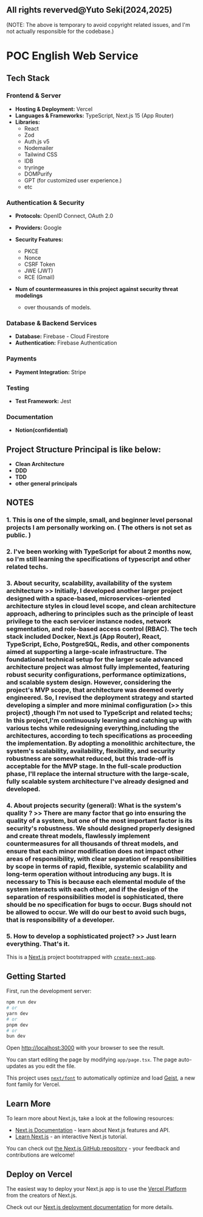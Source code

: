 ## All rights reverved@Yuto Seki(2024,2025)

(NOTE: The above is temporary to avoid copyright related issues, and I'm not actually responsible for the codebase.)

# POC English Web Service

## Tech Stack

### **Frontend & Server**

-   **Hosting & Deployment:** Vercel
-   **Languages & Frameworks:** TypeScript, Next.js 15 (App Router)
-   **Libraries:**
    -   React
    -   Zod
    -   Auth.js v5
    -   Nodemailer
    -   Tailwind CSS
    -   IDB
    -   tryringe
    -   DOMPurify
    -   GPT (for customized user experience.)
    -   etc

### **Authentication & Security**

-   **Protocols:** OpenID Connect, OAuth 2.0
-   **Providers:** Google
-   **Security Features:**

    -   PKCE
    -   Nonce
    -   CSRF Token
    -   JWE (JWT)
    -   RCE (Gmail)

-   **Num of countermeasures in this project against security threat modelings**
    -   over thousands of models.

### **Database & Backend Services**

-   **Database:** Firebase - Cloud Firestore
-   **Authentication:** Firebase Authentication

### **Payments**

-   **Payment Integration:** Stripe

### **Testing**

-   **Test Framework:** Jest

### **Documentation**

-   **Notion(confidential)**

## Project Structure Principal is like below:

-   **Clean Architecture**
-   **DDD**
-   **TDD**
-   **other general principals**

## NOTES

### 1. This is one of the simple, small, and beginner level personal projects I am personally working on. ( The others is not set as public. )

### 2. I've been working with TypeScript for about 2 months now, so I'm still learning the specifications of typescript and other related techs.

### 3. About security, scalability, availability of the system architecture >> Initially, I developed another larger project designed with a space-based, microservices-oriented architecture styles in cloud level scope, and clean architecture approach, adhering to principles such as the principle of least privilege to the each servicer instance nodes, network segmentation, and role-based access control (RBAC). The tech stack included Docker, Next.js (App Router), React, TypeScript, Echo, PostgreSQL, Redis, and other components aimed at supporting a large-scale infrastructure. The foundational technical setup for the larger scale advanced architecture project was almost fully implemented, featuring robust security configurations, performance optimizations, and scalable system design. However, considering the project's MVP scope, that architecture was deemed overly engineered. So, I revised the deployment strategy and started developing a simpler and more minimal configuration (>> this project) ,though I'm not used to TypeScript and related techs; In this project,I'm continuously learning and catching up with various techs while redesigning everything,including the architectures, according to tech specifications as proceeding the implementation. By adopting a monolithic architecture, the system's scalability, availability, flexibility, and security robustness are somewhat reduced, but this trade-off is acceptable for the MVP stage. In the full-scale production phase, I'll replace the internal structure with the large-scale, fully scalable system architecture I've already designed and developed.

### 4. About projects security (general): What is the system's quality ? >> There are many factor that go into ensuring the quality of a system, but one of the most important factor is its security's robustness. We should designed properly designed and create threat models, flawlessly implement countermeasures for all thousands of threat models, and ensure that each minor modification does not impact other areas of responsibility, with clear separation of responsibilities by scope in terms of rapid, flexible, systemic scalability and long-term operation without introducing any bugs. It is necessary to This is because each elemental module of the system interacts with each other, and if the design of the separation of responsibilities model is sophisticated, there should be no specification for bugs to occur. Bugs should not be allowed to occur. We will do our best to avoid such bugs, that is responsibility of a developer.

### 5. How to develop a sophisticated project? >> Just learn everything. That's it.

This is a [Next.js](https://nextjs.org) project bootstrapped with [`create-next-app`](https://nextjs.org/docs/app/api-reference/cli/create-next-app).

## Getting Started

First, run the development server:

```bash
npm run dev
# or
yarn dev
# or
pnpm dev
# or
bun dev
```

Open [http://localhost:3000](http://localhost:3000) with your browser to see the result.

You can start editing the page by modifying `app/page.tsx`. The page auto-updates as you edit the file.

This project uses [`next/font`](https://nextjs.org/docs/app/building-your-application/optimizing/fonts) to automatically optimize and load [Geist](https://vercel.com/font), a new font family for Vercel.

## Learn More

To learn more about Next.js, take a look at the following resources:

-   [Next.js Documentation](https://nextjs.org/docs) - learn about Next.js features and API.
-   [Learn Next.js](https://nextjs.org/learn) - an interactive Next.js tutorial.

You can check out [the Next.js GitHub repository](https://github.com/vercel/next.js) - your feedback and contributions are welcome!

## Deploy on Vercel

The easiest way to deploy your Next.js app is to use the [Vercel Platform](https://vercel.com/new?utm_medium=default-template&filter=next.js&utm_source=create-next-app&utm_campaign=create-next-app-readme) from the creators of Next.js.

Check out our [Next.js deployment documentation](https://nextjs.org/docs/app/building-your-application/deploying) for more details.
